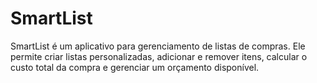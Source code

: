 # SmartList
SmartList é um aplicativo para gerenciamento de listas de compras. Ele permite criar listas personalizadas, adicionar e remover itens, calcular o custo total da compra e gerenciar um orçamento disponível.

